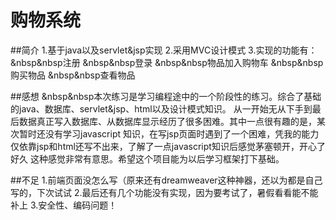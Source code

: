 # 购物系统

##简介
1.基于java以及servlet&jsp实现
2.采用MVC设计模式
3.实现的功能有：
&nbsp&nbsp注册
&nbsp&nbsp登录
&nbsp&nbsp物品加入购物车
&nbsp&nbsp购买物品
&nbsp&nbsp查看物品

##感想
&nbsp&nbsp本次练习是学习编程途中的一个阶段性的练习。综合了基础的java、数据库、servlet&jsp、html以及设计模式知识。
从一开始无从下手到最后数据真正写入数据库、从数据库显示经历了很多困难。其中一点很有趣的是，某次暂时还没有学习javascript
知识，在写jsp页面时遇到了一个困难，凭我的能力仅依靠jsp和html还写不出来，了解了一点javascript知识后感觉茅塞顿开，开心了好久
这种感觉非常有意思。希望这个项目能为以后学习框架打下基础。

##不足
1.前端页面没怎么写（原来还有dreamweaver这种神器，还以为都是自己写的，下次试试
2.最后还有几个功能没有实现，因为要考试了，暑假看看能不能补上
3.安全性、编码问题！
